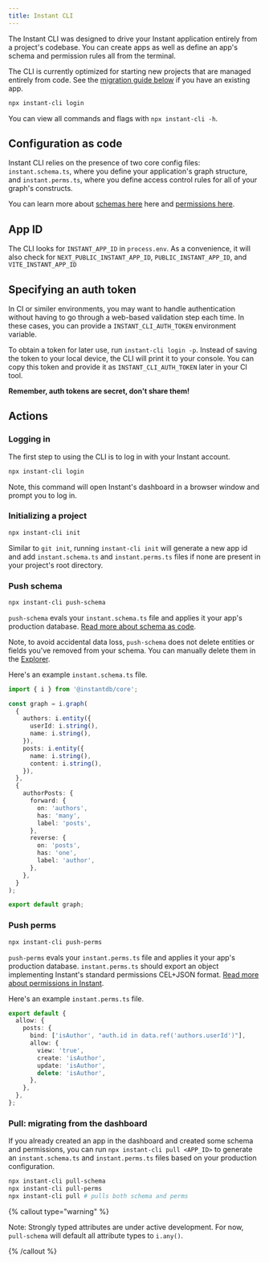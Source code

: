 ```yaml
---
title: Instant CLI
---
```


The Instant CLI was designed to drive your Instant application entirely from a project's codebase. You can create apps as well as define an app's schema and permission rules all from the terminal.

The CLI is currently optimized for starting new projects that are managed
entirely from code. See the [migration guide below](#migrating-from-the-dashboard) if you have an existing app.

```sh
npx instant-cli login
```

You can view all commands and flags with `npx instant-cli -h`.

## Configuration as code

Instant CLI relies on the presence of two core config files: `instant.schema.ts`, where you define your application's graph structure, and `instant.perms.ts`, where you define access control rules for all of your graph's constructs.

You can learn more about [schemas here](/docs/schema) here and [permissions here](/docs/permissions).

## App ID

The CLI looks for `INSTANT_APP_ID` in `process.env`. As a convenience, it will also check for `NEXT_PUBLIC_INSTANT_APP_ID`, `PUBLIC_INSTANT_APP_ID`, and `VITE_INSTANT_APP_ID`

## Specifying an auth token

In CI or similer environments, you may want to handle authentication without having to go through a web-based validation step each time. In these cases, you can provide a `INSTANT_CLI_AUTH_TOKEN` environment variable.

To obtain a token for later use, run `instant-cli login -p`. Instead of saving the token to your local device, the CLI will print it to your console. You can copy this token and provide it as `INSTANT_CLI_AUTH_TOKEN` later in your CI tool.

**Remember, auth tokens are secret, don't share them!**

## Actions

### Logging in

The first step to using the CLI is to log in with your Instant account.

```sh
npx instant-cli login
```

Note, this command will open Instant's dashboard in a browser window and prompt you to log in.

### Initializing a project


```sh
npx instant-cli init
```

Similar to `git init`, running `instant-cli init` will generate a new app id and add `instant.schema.ts` and `instant.perms.ts` files if none are present in your project's root directory.

### Push schema

```sh
npx instant-cli push-schema
```

`push-schema` evals your `instant.schema.ts` file and applies it your app's production database. [Read more about schema as code](/docs/schema).

Note, to avoid accidental data loss, `push-schema` does not delete entities or fields you've removed from your schema. You can manually delete them in the [Explorer](https://www.instantdb.com/dash?s=main&t=explorer).

Here's an example `instant.schema.ts` file.

```ts
import { i } from '@instantdb/core';

const graph = i.graph(
  {
    authors: i.entity({
      userId: i.string(),
      name: i.string(),
    }),
    posts: i.entity({
      name: i.string(),
      content: i.string(),
    }),
  },
  {
    authorPosts: {
      forward: {
        on: 'authors',
        has: 'many',
        label: 'posts',
      },
      reverse: {
        on: 'posts',
        has: 'one',
        label: 'author',
      },
    },
  }
);

export default graph;
```

### Push perms

```sh
npx instant-cli push-perms
```

`push-perms` evals your `instant.perms.ts` file and applies it your app's production database. `instant.perms.ts` should export an object implementing Instant's standard permissions CEL+JSON format. [Read more about permissions in Instant](/docs/permissions).

Here's an example `instant.perms.ts` file.

```ts
export default {
  allow: {
    posts: {
      bind: ['isAuthor', "auth.id in data.ref('authors.userId')"],
      allow: {
        view: 'true',
        create: 'isAuthor',
        update: 'isAuthor',
        delete: 'isAuthor',
      },
    },
  },
};
```

### Pull: migrating from the dashboard

If you already created an app in the dashboard and created some schema and
permissions, you can run `npx instant-cli pull <APP_ID>` to generate an `instant.schema.ts` and `instant.perms.ts` files based on your production configuration.

```bash
npx instant-cli pull-schema
npx instant-cli pull-perms
npx instant-cli pull # pulls both schema and perms
```

{% callout type="warning" %}

Note: Strongly typed attributes are under active development. For now, `pull-schema` will default all attribute types to `i.any()`.

{% /callout %}

